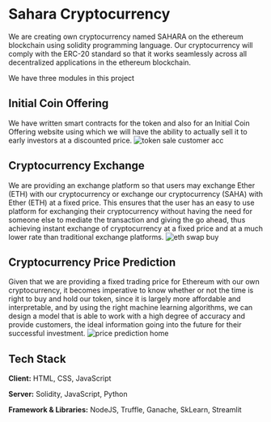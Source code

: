 
# Sahara Cryptocurrency 

We are creating own cryptocurrency named SAHARA on the ethereum blockchain using solidity programming language. Our cryptocurrency will comply with the ERC-20 standard so that it works seamlessly across all decentralized applications in the ethereum blockchain.

We have three modules in this project

## Initial Coin Offering

We have written smart contracts for the token and also for an Initial Coin Offering website using which we will have the ability to actually sell it to early investors at a discounted price.
![token sale customer acc](https://github.com/vatsalvatsyayan/Sahara-Token/assets/43917696/fdc9bc29-7124-408e-b3a5-8abf151e7f72)

## Cryptocurrency Exchange 
We are providing an exchange platform so that users may exchange Ether (ETH) with our cryptocurrency or exchange our cryptocurrency (SAHA) with Ether (ETH) at a fixed price.  This ensures that the user has an easy to use platform for exchanging their cryptocurrency without having the need for someone else to mediate the transaction and giving the go ahead, thus achieving instant exchange of cryptocurrency at a fixed price and at a much lower rate than traditional exchange platforms. 
![eth swap buy](https://github.com/vatsalvatsyayan/Sahara-Token/assets/43917696/5a8ad08c-589a-49c1-88ec-511a7ff4224b)

## Cryptocurrency Price Prediction
Given that we are providing a fixed trading price for Ethereum with our own cryptocurrency, it becomes imperative to know whether or not the time is right to buy and hold our token, since it is largely more affordable and interpretable, and by using the right machine learning algorithms, we can design a model that is able to work with a high degree of accuracy and provide customers, the ideal information going into the future for their successful investment.
![price prediction home](https://github.com/vatsalvatsyayan/Sahara-Token/assets/43917696/a271942e-ba7e-423b-9da0-f8fe5db1282d)


## Tech Stack

**Client:** HTML, CSS, JavaScript

**Server:** Solidity, JavaScript, Python

**Framework & Libraries:** NodeJS, Truffle, Ganache, SkLearn, Streamlit

